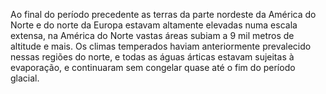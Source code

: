 ﻿Ao final do período precedente as terras da parte nordeste da América do Norte e do norte da Europa estavam altamente elevadas numa escala extensa, na América do Norte vastas áreas subiam a 9 mil metros de altitude e mais. Os climas temperados haviam anteriormente  prevalecido nessas regiões do norte, e todas as águas árticas estavam sujeitas à evaporação, e continuaram sem congelar quase até o fim do período glacial.